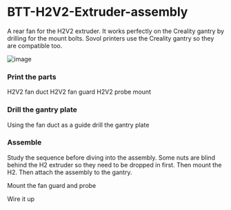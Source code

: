# BTT-H2V2-Extruder-assembly
A rear fan for the H2V2 extruder. It works perfectly on the Creality gantry by drilling for the mount bolts. Sovol printers use the Creality gantry so they are compatible too. 

![image](https://github.com/BigToyBox/BTT-H2V2-Extruder-assembly/assets/120577343/fef0ab3d-7de8-4a29-bbad-864e5401c434)



### Print the parts
H2V2 fan duct
H2V2 fan guard
H2V2 probe mount

### Drill the gantry plate
Using the fan duct as a guide drill the gantry plate

### Assemble
Study the sequence before diving into the assembly. Some nuts are blind behind the H2 extruder so they need to be dropped in first. Then mount the H2. Then attach the assembly to the gantry. 

Mount the fan guard and probe

Wire it up
